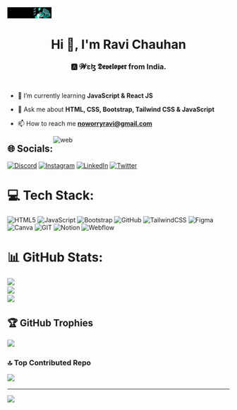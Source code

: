  <img src="LinkedIn Banner.png" alt="banner img" width="100vw">
<h1 align="center">Hi 👋, I'm Ravi Chauhan</h1>
<h3 align="center">🅰 𝓦ɛɮ 𝕯𝖊𝖛𝖊𝖑𝖔𝖕𝖊𝖗 from India.</h3>
<br>

- 🌱 I’m currently learning **JavaScript & React JS**

- 💬 Ask me about **HTML, CSS, Bootstrap, Tailwind CSS & JavaScript**

- 📫 How to reach me **noworryravi@gmail.com**

<img src="https://media1.giphy.com/media/qgQUggAC3Pfv687qPC/giphy.gif" alt="web" width="400px" align="right">


## 🌐 Socials:
[![Discord](https://img.shields.io/badge/Discord-%237289DA.svg?logo=discord&logoColor=white)](https://discord.gg/https://discord.gg/zAABZAvU5C) [![Instagram](https://img.shields.io/badge/Instagram-%23E4405F.svg?logo=Instagram&logoColor=white)](https://instagram.com/noworryravi) [![LinkedIn](https://img.shields.io/badge/LinkedIn-%230077B5.svg?logo=linkedin&logoColor=white)](https://linkedin.com/in/noworryravi) [![Twitter](https://img.shields.io/badge/Twitter-%231DA1F2.svg?logo=Twitter&logoColor=white)](https://twitter.com/noworryravi) 

# 💻 Tech Stack:
![HTML5](https://img.shields.io/badge/html5-%23E34F26.svg?style=for-the-badge&logo=html5&logoColor=white) ![JavaScript](https://img.shields.io/badge/javascript-%23323330.svg?style=for-the-badge&logo=javascript&logoColor=%23F7DF1E) ![Bootstrap](https://img.shields.io/badge/bootstrap-%23563D7C.svg?style=for-the-badge&logo=bootstrap&logoColor=white) ![GitHub](https://img.shields.io/badge/GitHub-%23121011.svg?style=for-the-badge&logo=github&logoColor=white) ![TailwindCSS](https://img.shields.io/badge/tailwindcss-%2338B2AC.svg?style=for-the-badge&logo=tailwind-css&logoColor=white) 	![Figma](https://img.shields.io/badge/figma-%23F24E1E.svg?style=for-the-badge&logo=figma&logoColor=white) ![Canva](https://img.shields.io/badge/Canva-%2300C4CC.svg?style=for-the-badge&logo=Canva&logoColor=white) ![GIT](https://img.shields.io/badge/Git-fc6d26?style=for-the-badge&logo=git&logoColor=white) ![Notion](https://img.shields.io/badge/Notion-%23000000.svg?style=for-the-badge&logo=notion&logoColor=white) ![Webflow](https://img.shields.io/badge/Webflow-4353FF?style=for-the-badge&logo=webflow&logoColor=white)
# 📊 GitHub Stats:
![](https://github-readme-stats.vercel.app/api?username=noworryravi&theme=dark&hide_border=false&include_all_commits=true&count_private=true)<br/>
![](https://github-readme-streak-stats.herokuapp.com/?user=noworryravi&theme=dark&hide_border=false)<br/>
![](https://github-readme-stats.vercel.app/api/top-langs/?username=noworryravi&theme=dark&hide_border=false&include_all_commits=true&count_private=true&layout=compact)

## 🏆 GitHub Trophies
![](https://github-profile-trophy.vercel.app/?username=noworryravi&theme=juicyfresh&no-frame=false&no-bg=false&margin-w=4)

### 🔝 Top Contributed Repo
![](https://github-contributor-stats.vercel.app/api?username=noworryravi&limit=5&theme=dark&combine_all_yearly_contributions=true)

---
[![](https://visitcount.itsvg.in/api?id=noworryravi&icon=0&color=0)](https://visitcount.itsvg.in)
